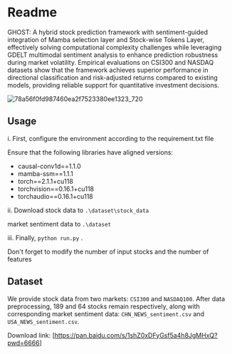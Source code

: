 # Readme

GHOST: A hybrid stock prediction framework with sentiment-guided integration of Mamba selection layer and Stock-wise Tokens Layer, effectively solving computational complexity challenges while leveraging GDELT multimodal sentiment analysis to enhance prediction robustness during market volatility. Empirical evaluations on CSI300 and NASDAQ datasets show that the framework achieves superior performance in directional classification and risk-adjusted returns compared to existing models, providing reliable support for quantitative investment decisions.

![78a56f0fd987460ea2f7523380ee1323_720](https://github.com/user-attachments/assets/b3922d38-574b-4deb-9c2e-e608bff5d7dc)
## Usage
i.   First, configure the environment according to the requirement.txt file

Ensure that the following libraries have aligned versions:

- causal-conv1d==1.1.0
- mamba-ssm==1.1.1
- torch==2.1.1+cu118
- torchvision==0.16.1+cu118
- torchaudio==0.16.1+cu118

ii. Download stock data to ```.\dataset\stock_data```  

market sentiment data to ```.\dataset```

iii. Finally, ```python run.py``` .

Don't forget to modify the number of input stocks and the number of features


## Dataset


We provide stock data from two markets: ```CSI300``` and ```NASDAQ100```. After data preprocessing, 189 and 64 stocks remain respectively, along with corresponding market sentiment data: ```CHN_NEWS_sentiment.csv``` and ```USA_NEWS_sentiment.csv```.


Download link: [https://pan.baidu.com/s/1shZ0xDFyGsf5a4h8JgMHxQ?pwd=6666]




